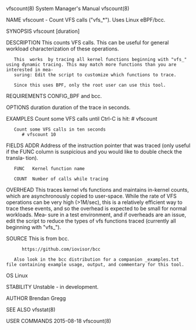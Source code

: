 vfscount(8)							    System Manager's Manual							   vfscount(8)

NAME
       vfscount - Count VFS calls ("vfs_*"). Uses Linux eBPF/bcc.

SYNOPSIS
       vfscount [duration]

DESCRIPTION
       This counts VFS calls. This can be useful for general workload characterization of these operations.

       This  works  by tracing all kernel functions beginning with "vfs_" using dynamic tracing. This may match more functions than you are interested in mea‐
       suring: Edit the script to customize which functions to trace.

       Since this uses BPF, only the root user can use this tool.

REQUIREMENTS
       CONFIG_BPF and bcc.

OPTIONS
       duration
	      duration of the trace in seconds.

EXAMPLES
       Count some VFS calls until Ctrl-C is hit:
	      # vfscount

       Count some VFS calls in ten seconds
	      # vfscount 10

FIELDS
       ADDR   Address of the instruction pointer that was traced (only useful if the FUNC column is suspicious and you would like to double check the transla‐
	      tion).

       FUNC   Kernel function name

       COUNT  Number of calls while tracing

OVERHEAD
       This traces kernel vfs functions and maintains in-kernel counts, which are asynchronously copied to user-space. While the rate of VFS operations can be
       very high (>1M/sec), this is a relatively efficient way to trace these events, and so the overhead is expected to be small for normal workloads.	  Mea‐
       sure  in	 a  test environment, and if overheads are an issue, edit the script to reduce the types of vfs functions traced (currently all beginning with
       "vfs_").

SOURCE
       This is from bcc.

	      https://github.com/iovisor/bcc

       Also look in the bcc distribution for a companion _examples.txt file containing example usage, output, and commentary for this tool.

OS
       Linux

STABILITY
       Unstable - in development.

AUTHOR
       Brendan Gregg

SEE ALSO
       vfsstat(8)

USER COMMANDS								  2015-08-18								   vfscount(8)
